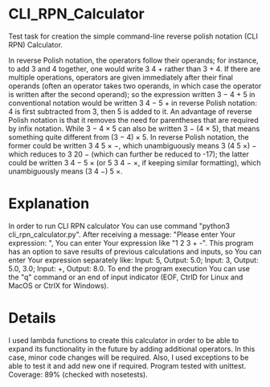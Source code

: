 # CLI_RPN_Calculator
Test task for creation the simple command-line reverse polish notation 
(CLI RPN) Calculator.

In reverse Polish notation, the operators follow their operands; 
for instance, to add 3 and 4 together, one would write 3 4 + rather than 3 + 4.
If there are multiple operations, operators are given immediately after their 
final operands (often an operator takes two operands, in which case the 
operator is written after the second operand); so the expression written 
3 − 4 + 5 in conventional notation would be written 3 4 − 5 + in reverse 
Polish notation: 4 is first subtracted from 3, then 5 is added to it. 
An advantage of reverse Polish notation is that it removes the need for 
parentheses that are required by infix notation. While 3 − 4 × 5 can also be 
written 3 − (4 × 5), that means something quite different from (3 − 4) × 5. 
In reverse Polish notation, the former could be written 3 4 5 × −, which 
unambiguously means 3 (4 5 ×) − which reduces to 3 20 − (which can further be
reduced to -17); the latter could be written 3 4 − 5 × (or 5 3 4 − ×, 
if keeping similar formatting), which unambiguously means (3 4 −) 5 ×.

# Explanation

In order to run CLI RPN calculator You can use command 
"python3 cli_rpn_calculator.py". After receiving a message: 
"Please enter Your expression: ", You can enter Your expression like "1 2 3 + -".
This program has an option to save results of previous calculations and inputs,
so You can enter Your expression separately like: Input: 5, Output: 5.0;
Input: 3, Output: 5.0, 3.0; Input: +, Output: 8.0. 
To end the program execution You can use the "q" command or an end of input 
indicator (EOF, CtrlD for Linux and MacOS or CtrlX for Windows).

# Details

I used lambda functions to create this calculator in order to be able to expand 
its functionality in the future by adding additional operators. In this case, 
minor code changes will be required. Also, I used exceptions to be able to test 
it and add new one if required.
Program tested with unittest. Coverage: 89% (checked with nosetests).